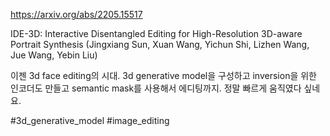 https://arxiv.org/abs/2205.15517

IDE-3D: Interactive Disentangled Editing for High-Resolution 3D-aware Portrait Synthesis (Jingxiang Sun, Xuan Wang, Yichun Shi, Lizhen Wang, Jue Wang, Yebin Liu)

이젠 3d face editing의 시대. 3d generative model을 구성하고 inversion을 위한 인코더도 만들고 semantic mask를 사용해서 에디팅까지. 정말 빠르게 움직였다 싶네요.

#3d_generative_model #image_editing 